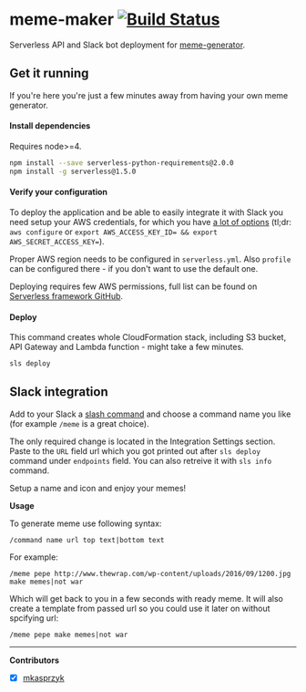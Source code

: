 # meme-maker [![Build Status](https://travis-ci.org/jacekszubert/meme-maker-serverless.svg?branch=master)](https://travis-ci.org/jacekszubert/meme-maker-serverless)
Serverless API and Slack bot deployment for [meme-generator](https://github.com/jacekszubert/meme-maker).

## Get it running
If you're here you're just a few minutes away from having your own meme generator.

#### Install dependencies
Requires node>=4.
```bash
npm install --save serverless-python-requirements@2.0.0
npm install -g serverless@1.5.0
```

#### Verify your configuration

To deploy the application and be able to easily integrate it with Slack you need setup your AWS credentials, for which you have [a lot of options](https://serverless.com/framework/docs/providers/aws/guide/credentials/) (tl;dr: `aws configure` or `export AWS_ACCESS_KEY_ID= && export AWS_SECRET_ACCESS_KEY=`).

Proper AWS region needs to be configured in `serverless.yml`. Also `profile` can be configured there - if you don't want to use the default one.

Deploying requires few AWS permissions, full list can be found on [Serverless framework GitHub](https://github.com/serverless/serverless/issues/1439#issue-162824830).

#### Deploy
This command creates whole CloudFormation stack, including S3 bucket, API Gateway and Lambda function - might take a few minutes.
```bash
sls deploy
```

## Slack integration

Add to your Slack a [slash command](https://slack.com/apps/A0F82E8CA-slash-commands) and choose a command name you like (for example `/meme` is a great choice).

The only required change is located in the Integration Settings section. Paste to the `URL` field url which you got printed out after `sls deploy` command under `endpoints` field. You can also retreive it with `sls info` command.

Setup a name and icon and enjoy your memes!

**Usage**

To generate meme use following syntax:

`/command name url top text|bottom text`

For example:

`/meme pepe http://www.thewrap.com/wp-content/uploads/2016/09/1200.jpg make memes|not war`

Which will get back to you in a few seconds with ready meme. It will also create a template from passed url so you could use it later on without spcifying url:

`/meme pepe make memes|not war`


---

**Contributors**
- [x] [mkasprzyk](https://github.com/mkasprzyk)


